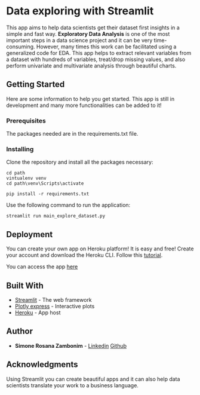 # Data exploring with Streamlit 

This app aims to help data scientists get their dataset first insights in a simple and fast way.
**Exploratory Data Analysis** is one of the most important steps in a data science project and it can be very time-consuming.
However, many times this work can be facilitated using a generalized code for EDA. 
This app helps to extract relevant variables from a dataset with hundreds of variables, treat/drop missing values, and also perform univariate and multivariate analysis through beautiful charts.    

## Getting Started

Here are some information to help you get started. This app is still in development and many more functionalities can be added to it!

### Prerequisites

The packages needed are in the requirements.txt file.

### Installing


Clone the repository and install all the packages necessary:

```
cd path
vintualenv venv
cd path\venv\Scripts\activate

pip install -r requirements.txt 
```

Use the following command to run the application:

```
streamlit run main_explore_dataset.py
```

## Deployment

You can create your own app on Heroku platform! It is easy and free!
Create your account and download the Heroku CLI.
Follow this [tutorial](https://dev.to/hannahyan/getting-started-in-deploying-interactive-data-science-apps-with-streamlit-part-2-3ob).

You can access the app [here](https://exploredataset.herokuapp.com/)

## Built With

* [Streamlit](https://docs.streamlit.io/api.html) - The web framework 
* [Plotly express](https://plotly.com/python/plotly-express/) - Interactive plots
* [Heroku](https://www.heroku.com/) - App host


## Author

* **Simone Rosana Zambonim**  - [Linkedin](https://www.linkedin.com/in/simonezambonim/) [Github](https://github.com/simonezambonim/)


## Acknowledgments

Using Streamlit you can create beautiful apps and it can also help data scientists translate your work to a business language.
